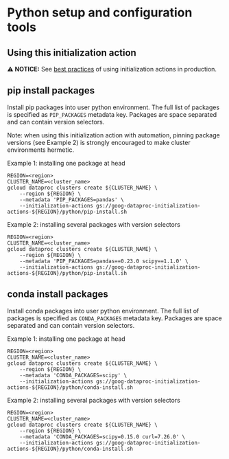 # Python setup and configuration tools

## Using this initialization action

**:warning: NOTICE:** See [best practices](README.md#how-initialization-actions-are-used) of using initialization actions in production.

## pip install packages

Install pip packages into user python environment. The full list of packages is specified
as `PIP_PACKAGES` metadata key. Packages are space separated and can contain version selectors.

Note: when using this initialization action with automation, pinning package versions
(see Example 2) is strongly encouraged to make cluster environments hermetic.

Example 1: installing one package at head

```
REGION=<region>
CLUSTER_NAME=<cluster_name>
gcloud dataproc clusters create ${CLUSTER_NAME} \
    --region ${REGION} \
    --metadata 'PIP_PACKAGES=pandas' \
    --initialization-actions gs://goog-dataproc-initialization-actions-${REGION}/python/pip-install.sh
```

Example 2: installing several packages with version selectors

```
REGION=<region>
CLUSTER_NAME=<cluster_name>
gcloud dataproc clusters create ${CLUSTER_NAME} \
    --region ${REGION} \
    --metadata 'PIP_PACKAGES=pandas==0.23.0 scipy==1.1.0' \
    --initialization-actions gs://goog-dataproc-initialization-actions-${REGION}/python/pip-install.sh
```

## conda install packages

Install conda packages into user python environment. The full list of packages is specified
as `CONDA_PACKAGES` metadata key. Packages are space separated and can contain version selectors.

Example 1: installing one package at head

```
REGION=<region>
CLUSTER_NAME=<cluster_name>
gcloud dataproc clusters create ${CLUSTER_NAME} \
    --region ${REGION} \
    --metadata 'CONDA_PACKAGES=scipy' \
    --initialization-actions gs://goog-dataproc-initialization-actions-${REGION}/python/conda-install.sh
```

Example 2: installing several packages with version selectors

```
REGION=<region>
CLUSTER_NAME=<cluster_name>
gcloud dataproc clusters create ${CLUSTER_NAME} \
    --region ${REGION} \
    --metadata 'CONDA_PACKAGES=scipy=0.15.0 curl=7.26.0' \
    --initialization-actions gs://goog-dataproc-initialization-actions-${REGION}/python/conda-install.sh
```
